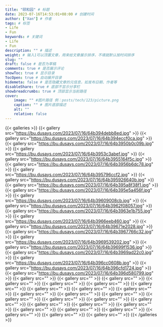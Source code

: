 ```yaml
---
title: "颐和园" # 标题
date: 2023-07-16T14:53:01+08:00 # 创建时间
author: ["Xan"] # 作者
tags: # 标签
- Life
- Fun
keywords: # 关键词
- Life
- Fun
description: "" # 描述
weight: # 输入1可以顶置文章，用来给文章展示排序，不填就默认按时间排序
slug: ""
draft: false # 是否为草稿
comments: true # 是否展示评论
showToc: true # 显示目录
TocOpen: true # 自动展开目录
hidemeta: false # 是否隐藏文章的元信息，如发布日期、作者等
disableShare: true # 底部不显示分享栏
showbreadcrumbs: true # 顶部显示当前路径
cover:
    image: "" #图片路径 例：posts/tech/123/picture.png
    caption: "" # 图片底部描述
    alt: ""
    relative: false
---
```


{{< galleries >}}
{{< gallery src="https://bu.dusays.com/2023/07/16/64b394debb8ed.jpg" >}}
{{< gallery src="https://bu.dusays.com/2023/07/16/64b394eccf0ca.jpg" >}}
{{< gallery src="https://bu.dusays.com/2023/07/16/64b3950b0c09b.jpg" >}}
{{< gallery src="https://bu.dusays.com/2023/07/16/64b3953c3abef.jpg" >}}
{{< gallery src="https://bu.dusays.com/2023/07/16/64b3955164f5c.jpg" >}}
{{< gallery src="https://bu.dusays.com/2023/07/16/64b3956b6dc78.jpg" >}}
{{< gallery src="https://bu.dusays.com/2023/07/16/64b395796ccf2.jpg" >}}
{{< gallery src="https://bu.dusays.com/2023/07/16/64b395926640b.jpg" >}}
{{< gallery src="https://bu.dusays.com/2023/07/16/64b395a8f38f1.jpg" >}}
{{< gallery src="https://bu.dusays.com/2023/07/16/64b395e5a456f.jpg" >}}
{{< gallery src="https://bu.dusays.com/2023/07/16/64b39609008cb.jpg" >}}
{{< gallery src="https://bu.dusays.com/2023/07/16/64b3962f08057.jpg" >}}
{{< gallery src="https://bu.dusays.com/2023/07/16/64b3963e1b755.jpg" >}}
{{< gallery src="https://bu.dusays.com/2023/07/16/64b3966eeb460.jpg" >}}
{{< gallery src="https://bu.dusays.com/2023/07/16/64b39671e2028.jpg" >}}
{{< gallery src="https://bu.dusays.com/2023/07/16/64b3967766c32.jpg" >}}
{{< gallery src="https://bu.dusays.com/2023/07/16/64b3969539202.jpg" >}}
{{< gallery src="https://bu.dusays.com/2023/07/16/64b39699f1536.jpg" >}}
{{< gallery src="https://bu.dusays.com/2023/07/16/64b3969ad22c0.jpg" >}}
{{< gallery src="https://bu.dusays.com/2023/07/16/64b396cc0608b.jpg" >}}
{{< gallery src="https://bu.dusays.com/2023/07/16/64b396cfd1724.jpg" >}}
{{< gallery src="https://bu.dusays.com/2023/07/16/64b396d580799.jpg" >}}
{{< gallery src="" >}}
{{< gallery src="" >}}
{{< gallery src="" >}}
{{< gallery src="" >}}
{{< gallery src="" >}}
{{< gallery src="" >}}
{{< gallery src="" >}}
{{< gallery src="" >}}
{{< gallery src="" >}}
{{< gallery src="" >}}
{{< gallery src="" >}}
{{< gallery src="" >}}
{{< gallery src="" >}}
{{< gallery src="" >}}
{{< gallery src="" >}}
{{< gallery src="" >}}
{{< gallery src="" >}}
{{< gallery src="" >}}
{{< gallery src="" >}}
{{< gallery src="" >}}
{{< gallery src="" >}}
{{< gallery src="" >}}
{{< gallery src="" >}}
{{< gallery src="" >}}
{{< gallery src="" >}}
{{< gallery src="" >}}
{{< /galleries >}}